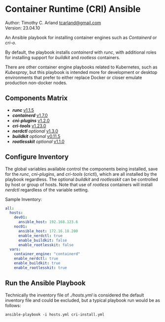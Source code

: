 Container Runtime (CRI) Ansible
================================

Author:  Timothy C. Arland <tcarland@gmail.com>  
Version: 23.04.10

An Ansible playbook for installing container engines such as *Containerd* 
or *cri-o*. 

By default, the playbook installs *containerd* with *runc*, with additional
roles for installing support for *buildkit* and *rootless* containers.

There are other container engine playbooks related to Kubernetes, such as 
*Kubespray*, but this playbook is intended more for development or desktop
environments that prefer to either replace Docker or closer emulate  
production non-docker nodes.

## Components Matrix

- ***runc*** [v1.1.5](https://github.com/opencontainers/runc)
- ***containerd*** [v1.7.0](https://github.com/containerd/containerd)
- ***cni-plugins*** [v1.2.0](https://github.com/containernetworking/plugins)
- ***cri-tools*** [v1.23.0](https://github.com/kubernetes-sigs/cri-tools)
- ***nerdctl*** *optional* [v1.3.0](https://github.com/containerd/nerdctl)
- ***buildkit*** *optional* [v0.11.5](https://github.com/moby/buildkit)
- ***rootlesskit*** *optional* [v1.1.0](https://github.com/rootless-containers/rootlesskit)

## Configure Inventory

The global variables available control the components being installed, 
save for the *runc*, *cni-plugins*, and *cri-tools* (crictl), which are
all installed by the playbook regardless. The optional *buildkit* and 
*rootlesskit* can be controlled by host or group of hosts. Note that 
use of *rootless* containers will install *nerdctl* regardless of the 
variable setting.

Sample Inventory:
```yaml
all:
  hosts:
    dev01:
      ansible_host: 192.168.123.6
    noc01:
      ansible_host: 172.16.18.200
      enable_nerdctl: true
      enable_buildkit: false
      enable_rootlesskit: false
  vars:
    container_engine: "containerd"
    enable_nerdctl: true
    enable_buildkit: true
    enable_rootlesskit: true
```

## Run the Ansible Playbook
Technically the inventory file of *./hosts.yml* is considered the default inventory file
and could be excluded, but a typical playbook run would be as follows:
```
ansible-playbook -i hosts.yml cri-install.yml
```

